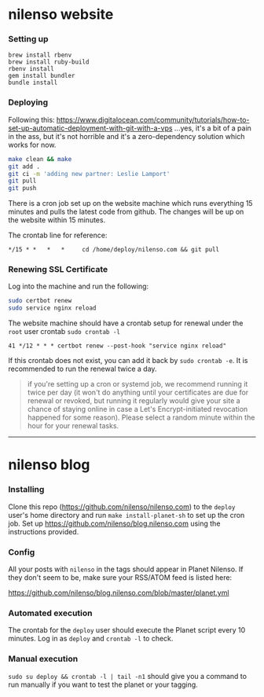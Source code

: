 # nilenso website

### Setting up

```
brew install rbenv
brew install ruby-build
rbenv install
gem install bundler
bundle install
```

### Deploying

Following this: https://www.digitalocean.com/community/tutorials/how-to-set-up-automatic-deployment-with-git-with-a-vps ...yes, it's a bit of a pain in the ass, but it's not horrible and it's a zero-dependency solution which works for now.

```sh
make clean && make
git add .
git ci -m 'adding new partner: Leslie Lamport'
git pull
git push
```

There is a cron job set up on the website machine which runs everything 15 minutes and pulls the latest code from github. The changes will be up on the website within 15 minutes.

The crontab line for reference:

```crontab
*/15 * *   *   *     cd /home/deploy/nilenso.com && git pull
```

### Renewing SSL Certificate

Log into the machine and run the following:

```sh
sudo certbot renew
sudo service nginx reload
```

The website machine should have a crontab setup for renewal under the `root` user crontab `sudo crontab -l`

```
41 */12 * * * certbot renew --post-hook "service nginx reload"
```

If this crontab does not exist, you can add it back by `sudo crontab -e`. 
It is recommended to run the renewal twice a day.
>if you're setting up a cron or systemd job, we recommend running it twice per day (it won't do anything until your certificates are due for renewal or revoked, but running it regularly would give your site a chance of staying online in case a Let's Encrypt-initiated revocation happened for some reason). Please select a random minute within the hour for your renewal tasks.

---

# nilenso blog

### Installing

Clone this repo (https://github.com/nilenso/nilenso.com) to the `deploy` user's home directory and run `make install-planet-sh` to set up the cron job. Set up https://github.com/nilenso/blog.nilenso.com using the instructions provided.


### Config

All your posts with `nilenso` in the tags should appear in Planet Nilenso. If they don't seem to be, make sure your RSS/ATOM feed is listed here:

https://github.com/nilenso/blog.nilenso.com/blob/master/planet.yml


### Automated execution

The crontab for the `deploy` user should execute the Planet script every 10 minutes. Log in as `deploy` and `crontab -l` to check.


### Manual execution

`sudo su deploy && crontab -l | tail -n1` should give you a command to run manually if you want to test the planet or your tagging.
